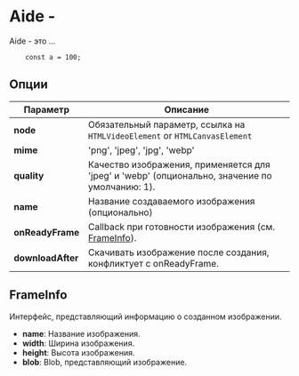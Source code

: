 # Aide -

Aide - это ...

```
    const a = 100;
```

## Опции

| Параметр          | Описание                                                                                       |
| ----------------- | ---------------------------------------------------------------------------------------------- |
| **node**          | Обязательный параметр, ссылка на `HTMLVideoElement` or `HTMLCanvasElement`                     |
| **mime**          | 'png', 'jpeg', 'jpg', 'webp'                                                                   |
| **quality**       | Качество изображения, применяется для 'jpeg' и 'webp' (опционально, значение по умолчанию: 1). |
| **name**          | Название создаваемого изображения (опционально)                                                |
| **onReadyFrame**  | Callback при готовности изображения (см. [FrameInfo](#frameinfo)).                             |
| **downloadAfter** | Скачивать изображение после создания, конфликтует с onReadyFrame.                              |

## FrameInfo

Интерфейс, представляющий информацию о созданном изображении.

-   **name**: Название изображения.
-   **width**: Ширина изображения.
-   **height**: Высота изображения.
-   **blob**: Blob, представляющий изображение.
